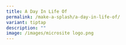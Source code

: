 ```yaml
---
title: A Day In Life Of
permalink: /make-a-splash/a-day-in-life-of/
variant: tiptap
description: ""
image: /images/microsite logo.png
---
```

